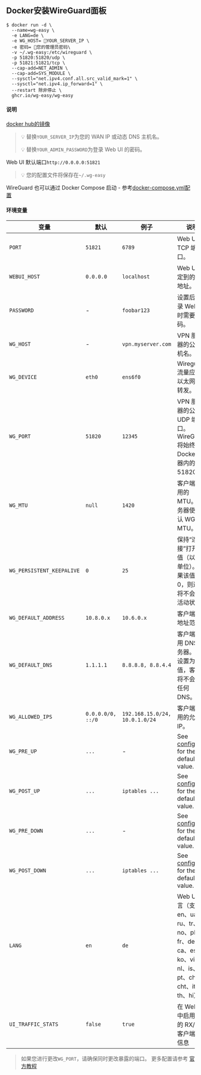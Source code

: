 ## Docker安装WireGuard面板


```
$ docker run -d \
  --name=wg-easy \
  -e LANG=de \
  -e WG_HOST= 🚨YOUR_SERVER_IP \
  -e 密码= 🚨您的管理员密码\
  -v ~/.wg-easy:/etc/wireguard \
  -p 51820:51820/udp \
  -p 51821:51821/tcp \
  --cap-add=NET_ADMIN \
  --cap-add=SYS_MODULE \
  --sysctl="net.ipv4.conf.all.src_valid_mark=1" \
  --sysctl="net.ipv4.ip_forward=1" \
  --restart 除非停止 \
  ghcr.io/wg-easy/wg-easy
```

#### 说明
[docker hub的镜像](https://hub.docker.com/r/weejewel/wg-easy/tags)


> 💡 替换`YOUR_SERVER_IP`为您的 WAN IP 或动态 DNS 主机名。
>
> 💡 替换`YOUR_ADMIN_PASSWORD`为登录 Web UI 的密码。

Web UI 默认端口`http://0.0.0.0:51821`

> 💡 您的配置文件将保存在`~/.wg-easy`

WireGuard 也可以通过 Docker Compose 启动 - 参考[docker-compose.yml配置](https://github.com/wg-easy/wg-easy/blob/master/docker-compose.yml)



#### 环境变量

| 变量 | 默认 | 例子 | 说明 |
| - | - | - | - |
| `PORT` | `51821` | `6789` | Web UI 的 TCP 端口。 |
| `WEBUI_HOST` | `0.0.0.0` | `localhost` | Web UI 绑定到的 IP 地址。 |
| `PASSWORD` | - | `foobar123` | 设置后，登录 Web UI 时需要密码。 |
| `WG_HOST` | - | `vpn.myserver.com` | VPN 服务器的公共主机名。 |
| `WG_DEVICE` | `eth0` | `ens6f0` | Wireguard 流量应通过以太网设备转发。 |
| `WG_PORT` | `51820` | `12345` | VPN 服务器的公共 UDP 端口。WireGuard 将始终侦听 Docker 容器内的 51820。 |
| `WG_MTU` | `null` | `1420` | 客户端将使用的 MTU。服务器使用默认 WG MTU。 |
| `WG_PERSISTENT_KEEPALIVE` | `0` | `25` | 保持“连接”打开的值（以秒为单位）。如果该值为 0，则连接将不会保持活动状态。 |
| `WG_DEFAULT_ADDRESS` | `10.8.0.x` | `10.6.0.x` | 客户端 IP 地址范围。 |
| `WG_DEFAULT_DNS` | `1.1.1.1` | `8.8.8.8, 8.8.4.4` | 客户端将使用 DNS 服务器。如果设置为空白值，客户端将不会使用任何 DNS。 |
| `WG_ALLOWED_IPS` | `0.0.0.0/0, ::/0` | `192.168.15.0/24, 10.0.1.0/24` | 客户端将使用的允许 IP。 |
| `WG_PRE_UP` | `...` | - | See [config.js](https://github.com/wg-easy/wg-easy/blob/master/src/config.js#L19) for the default value. |
| `WG_POST_UP` | `...` | `iptables ...` | See [config.js](https://github.com/wg-easy/wg-easy/blob/master/src/config.js#L20) for the default value. |
| `WG_PRE_DOWN` | `...` | - | See [config.js](https://github.com/wg-easy/wg-easy/blob/master/src/config.js#L27) for the default value. |
| `WG_POST_DOWN` | `...` | `iptables ...` | See [config.js](https://github.com/wg-easy/wg-easy/blob/master/src/config.js#L28) for the default value. |
| `LANG` | `en` | `de` | Web UI 语言（支持：en、ua、ru、tr、no、pl、fr、de、ca、es、ko、vi、nl、is、pt、chs、cht、it、th、hi）|
| `UI_TRAFFIC_STATS` | `false` | `true` | 在 Web UI 中启用详细的 RX/TX 客户端统计信息 |

> 如果您进行更改`WG_PORT`，请确保同时更改暴露的端口。
> 更多配置请参考 [官方教程](https://github.com/wg-easy/wg-easy)
